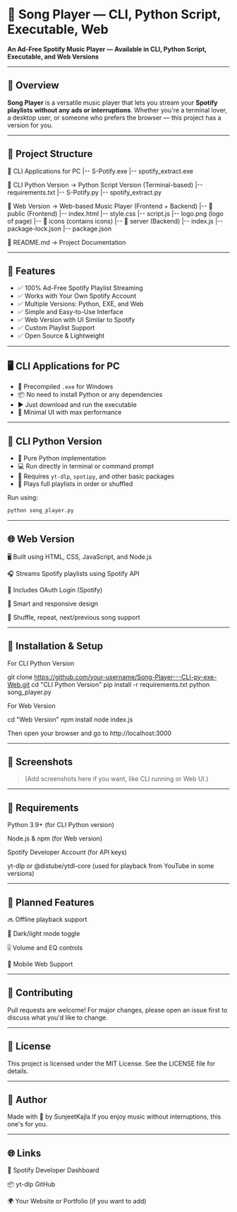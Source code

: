 # 🎵 Song Player — CLI, Python Script, Executable, Web

**An Ad-Free Spotify Music Player — Available in CLI, Python Script, Executable, and Web Versions**

---

## 🚀 Overview

**Song Player** is a versatile music player that lets you stream your **Spotify playlists** **without any ads or interruptions**. Whether you're a terminal lover, a desktop user, or someone who prefers the browser — this project has a version for you.

---

## 📂 Project Structure

📁 CLI Applications for PC
 |-- S-Potify.exe
 |-- spotify_extract.exe
 
📁 CLI Python Version → Python Script Version (Terminal-based)
 |-- requirements.txt
 |-- S-Potify.py
 |-- spotify_extract.py
 
📁 Web Version → Web-based Music Player (Frontend + Backend)
 |-- 📁 public (Frontend)
      |-- index.html
      |-- style.css
      |-- script.js
      |-- logo.png (logo of page)
      |-- 📁 icons (contains icons)
 |-- 📁 server (Backend)
      |-- index.js
      |-- package-lock.json
      |-- package.json

📄 README.md → Project Documentation

---

## 🎯 Features

- ✅ 100% Ad-Free Spotify Playlist Streaming
- ✅ Works with Your Own Spotify Account
- ✅ Multiple Versions: Python, EXE, and Web
- ✅ Simple and Easy-to-Use Interface
- ✅ Web Version with UI Similar to Spotify
- ✅ Custom Playlist Support
- ✅ Open Source & Lightweight

---

## 🖥 CLI Applications for PC

- 💾 Precompiled `.exe` for Windows
- 📦 No need to install Python or any dependencies
- ▶️ Just download and run the executable
- 🖤 Minimal UI with max performance

---

## 🐍 CLI Python Version

- 🐍 Pure Python implementation
- 💻 Run directly in terminal or command prompt
- 📜 Requires `yt-dlp`, `spotipy`, and other basic packages
- 🔁 Plays full playlists in order or shuffled

Run using:
```bash
python song_player.py
```

---

## 🌐 Web Version

🖥 Built using HTML, CSS, JavaScript, and Node.js

🎧 Streams Spotify playlists using Spotify API

🔐 Includes OAuth Login (Spotify)

🧠 Smart and responsive design

🔁 Shuffle, repeat, next/previous song support



---

## 🔧 Installation & Setup

For CLI Python Version

git clone https://github.com/your-username/Song-Player---CLI-py-exe-Web.git
cd "CLI Python Version"
pip install -r requirements.txt
python song_player.py


For Web Version

cd "Web Version"
npm install
node index.js

Then open your browser and go to http://localhost:3000


---

## 📸 Screenshots

> (Add screenshots here if you want, like CLI running or Web UI.)




---

## 📌 Requirements

Python 3.9+ (for CLI Python version)

Node.js & npm (for Web version)

Spotify Developer Account (for API keys)

yt-dlp or @distube/ytdl-core (used for playback from YouTube in some versions)



---

## 🧩 Planned Features

🔜 Offline playback support

🌙 Dark/light mode toggle

🎚️ Volume and EQ controls

📱 Mobile Web Support



---

## 🤝 Contributing

Pull requests are welcome!
For major changes, please open an issue first to discuss what you'd like to change.


---

## 📜 License

This project is licensed under the MIT License.
See the LICENSE file for details.


---

## 👤 Author

Made with 💙 by SunjeetKajla
If you enjoy music without interruptions, this one's for you.


---

## 🌐 Links

🔗 Spotify Developer Dashboard

📦 yt-dlp GitHub

🌍 Your Website or Portfolio (if you want to add)


